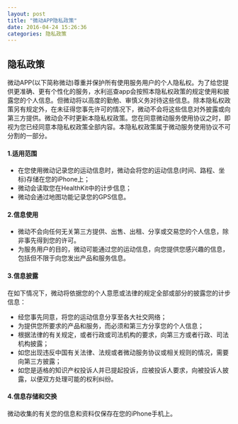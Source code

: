 ```yaml
---
layout: post
title: "微动APP隐私政策"
date: 2016-04-24 15:26:36
categories: 隐私政策
---
```


## 隐私政策

微动APP(以下简称微动)尊重并保护所有使用服务用户的个人隐私权。为了给您提供更准确、更有个性化的服务，水利巡查app会按照本隐私权政策的规定使用和披露您的个人信息。但微动将以高度的勤勉、审慎义务对待这些信息。除本隐私权政策另有规定外，在未征得您事先许可的情况下，微动不会将这些信息对外披露或向第三方提供。微动会不时更新本隐私权政策。您在同意微动服务使用协议之时，即视为您已经同意本隐私权政策全部内容。本隐私权政策属于微动服务使用协议不可分割的一部分。

#### 1.适用范围

* 在您使用微动记录您的运动信息时，微动会将您的运动信息(时间、路程、坐标)存储在您的iPhone上；
* 微动会读取您在HealthKit中的计步信息；
* 微动会通过地图功能记录您的GPS信息。

#### 2.信息使用

* 微动不会向任何无关第三方提供、出售、出租、分享或交易您的个人信息，除非事先得到您的许可。
* 为服务用户的目的，微动可能通过您的运动信息，向您提供您感兴趣的信息，包括但不限于向您发出产品和服务信息。

#### 3.信息披露

在如下情况下，微动将依据您的个人意愿或法律的规定全部或部分的披露您的计步信息：

* 经您事先同意，将您的运动信息分享至各大社交网络；
* 为提供您所要求的产品和服务，而必须和第三方分享您的个人信息；
* 根据法律的有关规定，或者行政或司法机构的要求，向第三方或者行政、司法机构披露；
* 如您出现违反中国有关法律、法规或者微动服务协议或相关规则的情况，需要向第三方披露；
* 如您是适格的知识产权投诉人并已提起投诉，应被投诉人要求，向被投诉人披露，以便双方处理可能的权利纠纷。

#### 4.信息存储和交换

微动收集的有关您的信息和资料仅保存在您的iPhone手机上。






